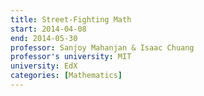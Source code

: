 ```yaml
---
title: Street-Fighting Math
start: 2014-04-08
end: 2014-05-30
professor: Sanjoy Mahanjan & Isaac Chuang
professor's university: MIT
university: EdX
categories: [Mathematics]
---
```

